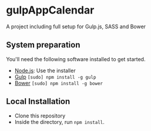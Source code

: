 # gulpAppCalendar

A project including full setup for Gulp.js, SASS and Bower

## System preparation

You'll need the following software installed to get started.
* [Node.js](http://nodejs.org): Use the installer
* [Gulp](http://gulpjs.com/) `[sudo] npm install -g gulp`
* [Bower](http://bower.io) `[sudo] npm install -g bower`

## Local Installation

* Clone this repository
* Inside the directory, run `npm install`.


